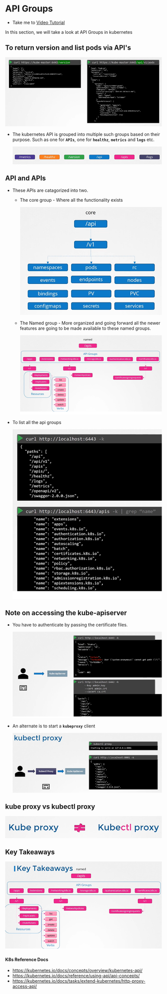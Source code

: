 # API Groups
  - Take me to [Video Tutorial](https://kodekloud.com/topic/api-groups/)
  
In this section, we will take a look at API Groups in kubernetes

## To return version and list pods via API's 

 ![api3](../../images/api3.PNG)
 
- The kubernetes API is grouped into multiple such groups based on their purpose. Such as one for **`APIs`**, one for **`healthz`**, **`metrics`** and **`logs`** etc.

  ![api4](../../images/api4.PNG)
 
## API and APIs
- These APIs are catagorized into two.
  - The core group - Where all the functionality exists
    
    ![api5](../../images/api5.PNG)
 
  - The Named group - More organized and going forward all the newer features are going to be made available to these named groups.
  
    ![api6](../../images/api6.PNG)
    
- To list all the api groups

  ![api7](../../images/api7.PNG)
  
## Note on accessing the kube-apiserver
- You have to authenticate by passing the certificate files.

  ![api8](../../images/api8.PNG)
  
- An alternate is to start a **`kubeproxy`** client
  
  ![api9](../../images/api9.PNG)
  
## kube proxy vs kubectl proxy
 
  ![kp](../../images/kp.PNG)
  
## Key Takeaways

  ![api10](../../images/api10.PNG)

#### K8s Reference Docs
- https://kubernetes.io/docs/concepts/overview/kubernetes-api/
- https://kubernetes.io/docs/reference/using-api/api-concepts/
- https://kubernetes.io/docs/tasks/extend-kubernetes/http-proxy-access-api/
